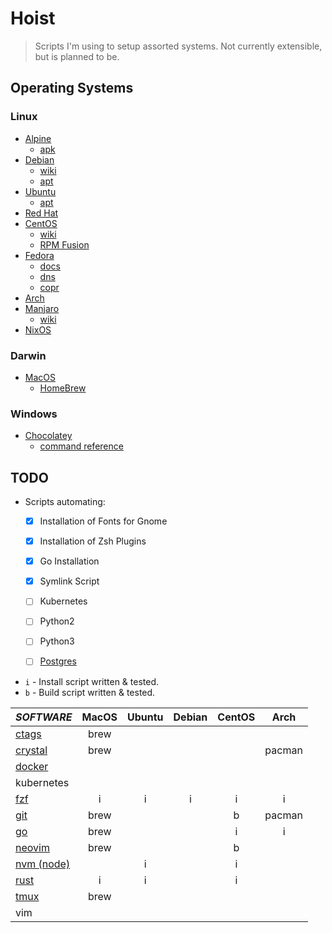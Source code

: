 # Hoist

> Scripts I'm using to setup assorted systems.
> Not currently extensible, but is planned to be.


## Operating Systems

### Linux
- [Alpine](https://pkgs.alpinelinux.org/packages)
  - [apk](https://pkgs.alpinelinux.org/packages)
- [Debian](https://www.debian.org/)
  - [wiki](https://wiki.debian.org/FrontPage)
  - [apt](https://packages.ubuntu.com/search?keywords=apt)
- [Ubuntu](https://www.ubuntu.com/desktop)
  - [apt](https://packages.ubuntu.com/search?keywords=apt)
- [Red Hat](https://www.redhat.com/en)
- [CentOS](https://www.centos.org/)
  - [wiki](https://wiki.centos.org/)
  - [RPM Fusion](https://copr.fedorainfracloud.org/)
- [Fedora](https://getfedora.org/)
  - [docs](https://docs.fedoraproject.org/)
  - [dns](https://github.com/rpm-software-management/dnf/wiki)
  - [copr](https://copr.fedorainfracloud.org/)
- [Arch](https://wiki.archlinux.org/)
- [Manjaro](https://manjaro.org/get-manjaro/)
  - [wiki](https://wiki.manjaro.org/index.php?title=Main_Page)
- [NixOS](https://nixos.org/)

### Darwin
- [MacOS](https://www.apple.com/macos/high-sierra/)
  - [HomeBrew](http://braumeister.org/)

### Windows
- [Chocolatey](https://chocolatey.org/packages)
  - [command reference](https://chocolatey.org/docs/commands-reference)

## TODO
- Scripts automating:
  - [x] Installation of Fonts for Gnome
  - [x] Installation of Zsh Plugins
  - [x] Go Installation
  - [x] Symlink Script
  - [ ] Kubernetes
  - [ ] Python2
  - [ ] Python3
  - [ ] [Postgres](https://hevodata.com/blog/how-to-install-and-use-postgresql-on-ubuntu-16-04/)


- `i` - Install script written & tested.
- `b` - Build script written & tested.

|                                *SOFTWARE*                                 | MacOS | Ubuntu | Debian | CentOS |  Arch  |
| :------------------------------------------------------------------------ | :---: | :----: | :----: | :----: | :----: |
| [ctags](https://github.com/universal-ctags/ctags)                         | brew  |        |        |        |        |
| [crystal](https://crystal-lang.org/docs/installation/)                    | brew  |        |        |        | pacman |
| [docker](https://store.docker.com/search?type=edition&offering=community) |       |        |        |        |        |
| kubernetes                                                                |       |        |        |        |        |
| [fzf](https://github.com/junegunn/fzf#installation)                       |   i   |   i    |   i    |   i    |   i    |
| [git](https://github.com/git/git/blob/master/INSTALL)                     | brew  |        |        |   b    | pacman |
| [go](https://golang.org/dl/)                                              | brew  |        |        |   i    |   i    |
| [neovim](https://github.com/neovim/neovim/wiki/Installing-Neovim)         | brew  |        |        |   b    |        |
| [nvm (node)](https://github.com/creationix/nvm#installation)              |       |   i    |        |   i    |        |
| [rust](https://www.rust-lang.org/en-US/install.html)                      |   i   |   i    |        |   i    |        |
| [tmux](https://github.com/tmux/tmux)                                      | brew  |        |        |        |        |
| vim                                                                       |       |        |        |        |        |



